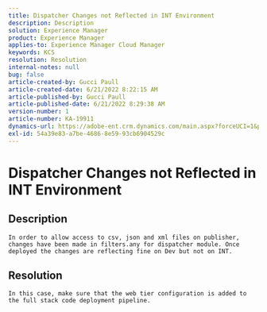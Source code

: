 ```yaml
---
title: Dispatcher Changes not Reflected in INT Environment
description: Description
solution: Experience Manager
product: Experience Manager
applies-to: Experience Manager Cloud Manager
keywords: KCS
resolution: Resolution
internal-notes: null
bug: false
article-created-by: Gucci Paull
article-created-date: 6/21/2022 8:22:15 AM
article-published-by: Gucci Paull
article-published-date: 6/21/2022 8:29:38 AM
version-number: 1
article-number: KA-19911
dynamics-url: https://adobe-ent.crm.dynamics.com/main.aspx?forceUCI=1&pagetype=entityrecord&etn=knowledgearticle&id=0a385a3e-3bf1-ec11-bb3d-6045bd015716
exl-id: 54a39e83-a7be-4686-8e59-93cb6904529c
---
```

# Dispatcher Changes not Reflected in INT Environment

## Description


`In order to allow access to csv, json and xml files on publisher, changes have been made in filters.any for dispatcher module. Once deployed the changes are reflecting fine on Dev but not on INT.`


## Resolution


`In this case, make sure that the web tier configuration is added to the full stack code deployment pipeline.`
